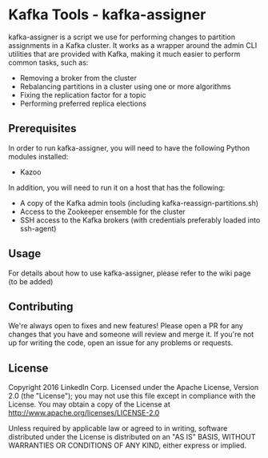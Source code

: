 # Kafka Tools - kafka-assigner

kafka-assigner is a script we use for performing changes to partition assignments in a Kafka cluster. It works as a wrapper around the admin CLI utilities that are provided with Kafka, making it much easier to perform common tasks, such as:
* Removing a broker from the cluster
* Rebalancing partitions in a cluster using one or more algorithms
* Fixing the replication factor for a topic
* Performing preferred replica elections

## Prerequisites
In order to run kafka-assigner, you will need to have the following Python modules installed:
* Kazoo

In addition, you will need to run it on a host that has the following:
* A copy of the Kafka admin tools (including kafka-reassign-partitions.sh)
* Access to the Zookeeper ensemble for the cluster
* SSH access to the Kafka brokers (with credentials preferably loaded into ssh-agent)

## Usage
For details about how to use kafka-assigner, please refer to the wiki page (to be added)

## Contributing
We're always open to fixes and new features! Please open a PR for any changes that you have and someone will review and merge it. If you're not up for writing the code, open an issue for any problems or requests.

## License
Copyright 2016 LinkedIn Corp. Licensed under the Apache License, Version 2.0 (the "License"); you may not use this file except in compliance with the License.
You may obtain a copy of the License at http://www.apache.org/licenses/LICENSE-2.0

Unless required by applicable law or agreed to in writing, software distributed under the License is distributed on an "AS IS" BASIS, WITHOUT WARRANTIES OR
CONDITIONS OF ANY KIND, either express or implied.

